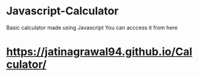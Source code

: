 # Javascript-Calculator

Basic calculator made using Javascript
You can acccess it from here

# https://jatinagrawal94.github.io/Calculator/

